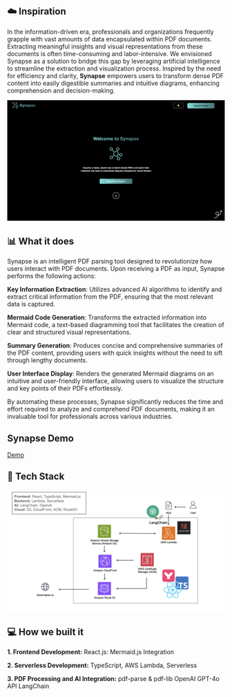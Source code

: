 ## ☁️ Inspiration
In the information-driven era, professionals and organizations frequently grapple with vast amounts of data encapsulated within PDF documents. Extracting meaningful insights and visual representations from these documents is often time-consuming and labor-intensive. We envisioned Synapse as a solution to bridge this gap by leveraging artificial intelligence to streamline the extraction and visualization process. Inspired by the need for efficiency and clarity, **Synapse** empowers users to transform dense PDF content into easily digestible summaries and intuitive diagrams, enhancing comprehension and decision-making.

![main_page](./image/main-page.jpg)

## 📊 What it does
Synapse is an intelligent PDF parsing tool designed to revolutionize how users interact with PDF documents. Upon receiving a PDF as input, Synapse performs the following actions:

**Key Information Extraction**: Utilizes advanced AI algorithms to identify and extract critical information from the PDF, ensuring that the most relevant data is captured.

**Mermaid Code Generation**: Transforms the extracted information into Mermaid code, a text-based diagramming tool that facilitates the creation of clear and structured visual representations.

**Summary Generation**: Produces concise and comprehensive summaries of the PDF content, providing users with quick insights without the need to sift through lengthy documents.

**User Interface Display**: Renders the generated Mermaid diagrams on an intuitive and user-friendly interface, allowing users to visualize the structure and key points of their PDFs effortlessly.

By automating these processes, Synapse significantly reduces the time and effort required to analyze and comprehend PDF documents, making it an invaluable tool for professionals across various industries.

## Synapse Demo
[Demo](https://github.com/user-attachments/assets/e631cc65-5493-42a9-b086-ad81667fa8ce)

## 🚀 Tech Stack
![architecture diagram](./image/architecture-diagram.png)

## 💻 How we built it
**1. Frontend Development:**
React.js:
Mermaid.js Integration

**2. Serverless Development:**
TypeScript, AWS Lambda, Serverless

**3. PDF Processing and AI Integration:**
pdf-parse & pdf-lib
OpenAI GPT-4o API
LangChain

